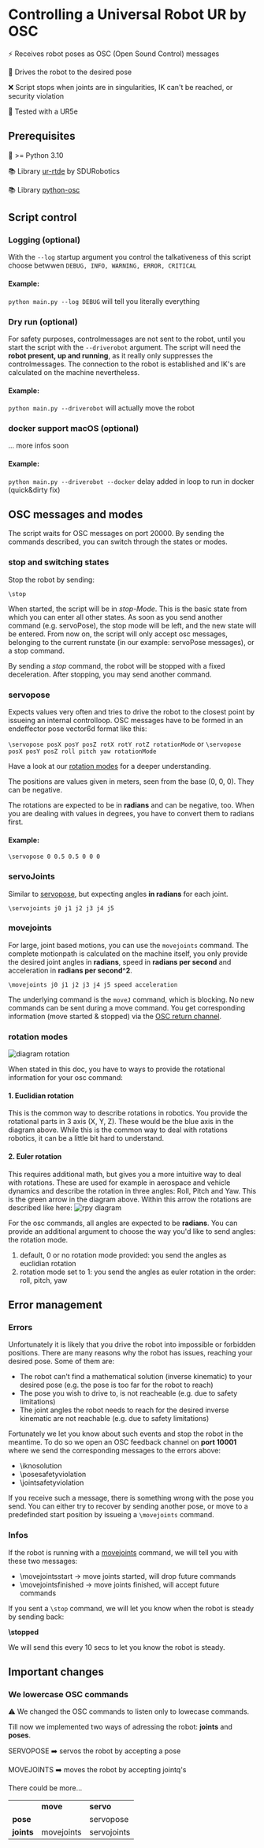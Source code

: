 # Controlling a Universal Robot UR by OSC
:zap: Receives robot poses as OSC (Open Sound Control) messages

:car: Drives the robot to the desired pose

:x: Script stops when joints are in singularities, IK can't be reached, or security violation 

:robot: Tested with a UR5e

## Prerequisites
:snake: >= Python 3.10

:books: Library [ur-rtde](https://sdurobotics.gitlab.io/ur_rtde/index.html) by SDURobotics

:books: Library [python-osc](https://pypi.org/project/python-osc/)

## Script control 
### Logging (optional)
With the `--log` startup argument you control the talkativeness of this script choose betwwen `DEBUG, INFO, WARNING, ERROR, CRITICAL`

#### Example:

`python main.py --log DEBUG` will tell you literally everything

### Dry run (optional)
For safety purposes, controlmessages are not sent to the robot, until you start the script with the `--driverobot` argument. The script will need the **robot present, up and running**, as it really only suppresses the controlmessages. The connection to the robot is established and IK's are calculated on the machine nevertheless.

#### Example:

`python main.py --driverobot` will actually move the robot

### docker support macOS (optional)
... more infos soon

#### Example:
`python main.py --driverobot --docker` delay added in loop to run in docker (quick&dirty fix)


## OSC messages and modes
The script waits for OSC messages on port 20000. By sending the commands described, you can switch through the states or modes.

### stop and switching states

Stop the robot by sending:

`\stop`

When started, the script will be in *stop-Mode*. This is the basic state from which you can enter all other states. As soon as you send another command (e.g. servoPose), the stop mode will be left, and the new state will be entered. From now on, the script will only accept osc messages, belonging to the current runstate (in our example: servoPose messages), or a stop command.

By sending a *stop* command, the robot will be stopped with a fixed deceleration. After stopping, you may send another command.


### servopose
Expects values very often and tries to drive the robot to the closest point by issueing an internal controlloop.
OSC messages have to be formed in an endeffector pose vector6d format like this:

`\servopose posX posY posZ rotX rotY rotZ rotationMode` or `\servopose posX posY posZ roll pitch yaw rotationMode`

Have a look at our [rotation modes](#rotation-modes) for a deeper understanding.

The positions are values given in meters, seen from the base (0, 0, 0). They can be negative.

The rotations are expected to be in **radians** and can be negative, too. When you are dealing with values in degrees, you have to convert them to radians first.

#### Example:
`\servopose 0 0.5 0.5 0 0 0`

### servoJoints
Similar to [servopose](#servopose), but expecting angles **in radians** for each joint.

`\servojoints j0 j1 j2 j3 j4 j5`


### movejoints
For large, joint based motions, you can use the `movejoints` command. The complete motionpath is calculated on the machine itself, you only provide the desired joint angles in **radians**, speed in **radians per second** and acceleration in **radians per second^2**. 

`\movejoints j0 j1 j2 j3 j4 j5 speed acceleration`

The underlying command is the `moveJ` command, which is blocking. No new commands can be sent during a move command. You get corresponding information (move started & stopped) via the [OSC return channel](#infos).

### rotation modes
![diagram rotation](https://upload.wikimedia.org/wikipedia/commons/5/51/Euler_AxisAngle.png)

When stated in this doc, you have to ways to provide the rotational information for your osc command:
#### 1. Euclidian rotation
This is the common way to describe rotations in robotics. You provide the rotational parts in 3 axis (X, Y, Z). These would be the blue axis in the diagram above. While this is the common way to deal with rotations robotics, it can be a little bit hard to understand.

#### 2. Euler rotation
This requires additional math, but gives you a more intuitive way to deal with rotations. These are used for example in aerospace and vehicle dynamics and describe the rotation in three angles: Roll, Pitch and Yaw. This is the green arrow in the diagram above. Within this arrow the rotations are described like here:
![rpy diagram](https://upload.wikimedia.org/wikipedia/commons/thumb/c/c1/Yaw_Axis_Corrected.svg/639px-Yaw_Axis_Corrected.svg.png)

For the osc commands, all angles are expected to be **radians**. You can provide an additional argument to choose the way you'd like to send angles: the rotation mode.

1. default, 0 or no rotation mode provided: you send the angles as euclidian rotation
2. rotation mode set to 1: you send the angles as euler rotation in the order: roll, pitch, yaw

## Error management
### Errors
Unfortunately it is likely that you drive the robot into impossible or forbidden positions. There are many reasons why the robot has issues, reaching your desired pose. Some of them are:
* The robot can't find a mathematical solution (inverse kinematic) to your desired pose (e.g. the pose is too far for the robot to reach)
* The pose you wish to drive to, is not reacheable (e.g. due to safety limitations)
* The joint angles the robot needs to reach for the desired inverse kinematic are not reachable (e.g. due to safety limitations)

Fortunately we let you know about such events and stop the robot in the meantime. To do so we open an OSC feedback channel on **port 10001** where we send the corresponding messages to the errors above:
* \iknosolution
* \posesafetyviolation
* \jointsafetyviolation

If you receive such a message, there is something wrong with the pose you send. You can either try to recover by sending another pose, or move to a predefinded start position by issueing a `\movejoints` command.

### Infos
If the robot is running with a [movejoints](#movejoints) command, we will tell you with these two messages:
* \movejointsstart -> move joints started, will drop future commands
* \movejointsfinished -> move joints finished, will accept future commands

If you sent a `\stop` command, we will let you know when the robot is steady by sending back:

**\stopped**

We will send this every 10 secs to let you know the robot is steady.

## Important changes
### We lowercase OSC commands
:warning: We changed the OSC commands to listen only to lowecase commands.

Till now we implemented two ways of adressing the robot: **joints** and **poses**.


SERVOPOSE :arrow_right: servos the robot by accepting a pose

MOVEJOINTS :arrow_right: moves the robot by accepting jointq's

There could be more...

|   |   |   |
| --- | --- | --- |
|   | **move** | **servo** |
| **pose** |  | servopose |
| **joints** | movejoints | servojoints |